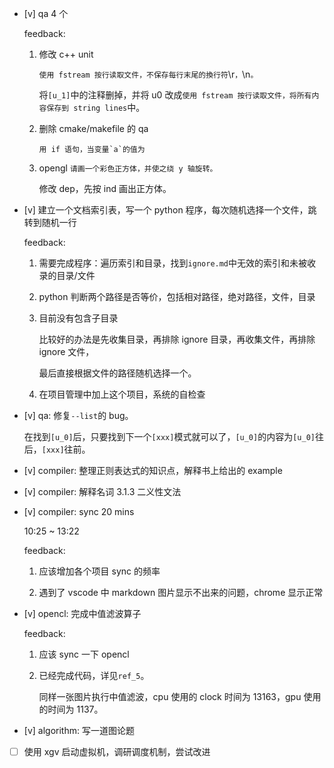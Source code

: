 * [v] qa 4 个

	feedback:

	1. 修改 c++ unit

		`使用 fstream 按行读取文件，不保存每行末尾的換行符`\r`，`\n`。`

		将`[u_1]`中的注释删掉，并将 u0 改成`使用 fstream 按行读取文件，将所有内容保存到 string lines`中。

	2. 删除 cmake/makefile 的 qa

		```用 if 语句，当变量`a`的值为```

	3. opengl `请画一个彩色正方体，并使之绕 y 轴旋转。`

		修改 dep，先按 ind 画出正方体。

* [v] 建立一个文档索引表，写一个 python 程序，每次随机选择一个文件，跳转到随机一行

	feedback:

	1. 需要完成程序：遍历索引和目录，找到`ignore.md`中无效的索引和未被收录的目录/文件

	2. python 判断两个路径是否等价，包括相对路径，绝对路径，文件，目录

	3. 目前没有包含子目录

		比较好的办法是先收集目录，再排除 ignore 目录，再收集文件，再排除 ignore 文件，

		最后直接根据文件的路径随机选择一个。

	4. 在项目管理中加上这个项目，系统的自检查

* [v] qa: 修复`--list`的 bug。

    在找到`[u_0]`后，只要找到下一个`[xxx]`模式就可以了，`[u_0]`的内容为`[u_0]`往后，`[xxx]`往前。

* [v] compiler: 整理正则表达式的知识点，解释书上给出的 example

* [v] compiler: 解释名词 3.1.3 二义性文法

* [v] compiler: sync 20 mins

	10:25 ~ 13:22

	feedback:

	1. 应该增加各个项目 sync 的频率

	2. 遇到了 vscode 中 markdown 图片显示不出来的问题，chrome 显示正常

* [v] opencl: 完成中值滤波算子

	feedback:

	1. 应该 sync 一下 opencl

	2. 已经完成代码，详见`ref_5`。

		同样一张图片执行中值滤波，cpu 使用的 clock 时间为 13163，gpu 使用的时间为 1137。

* [v] algorithm: 写一道图论题

* [ ] 使用 xgv 启动虚拟机，调研调度机制，尝试改进

